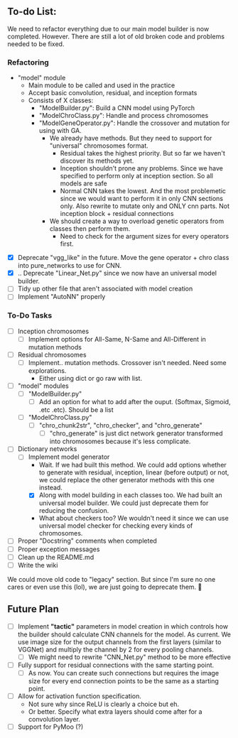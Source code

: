 ## To-do List:
We need to refactor everything due to our main model builder is now completed.
However. There are still a lot of old broken code and problems needed to be fixed.

### Refactoring
  - "model" module
    - Main module to be called and used in the practice
    - Accept basic convolution, residual, and inception formats
    - Consists of X classes:
      - "ModelBuilder.py": Build a CNN model using PyTorch
      - "ModelChroClass.py": Handle and process chromosomes
      - "ModelGeneOperator.py": Handle the crossover and mutation for using with GA.
        - We already have methods. But they need to support for "universal" chromosomes format. 
          - Residual takes the highest priority. But so far we haven't discover its methods yet.
          - Inception shouldn't prone any problems. Since we have specified to perform only at inception section. So all models are safe
          - Normal CNN takes the lowest. And the most problemetic since we would want to perform it in only CNN sections only. Also rewrite to mutate only and ONLY cnn parts. Not inception block + residual connections
        - We should create a way to overload genetic operators from classes then perform them.
          - Need to check for the argument sizes for every operators first.
  - [x] Deprecate "vgg_like" in the future. Move the gene operator + chro class into pure_networks to use for CNN.
  - [x] .. Deprecate "Linear_Net.py" since we now have an universal model builder.
  - [ ] Tidy up other file that aren't associated with model creation
  - [ ] Implement "AutoNN" properly

### To-Do Tasks
- [ ] Inception chromosomes
    - [ ] Implement options for All-Same, N-Same and All-Different in mutation methods
-  [ ] Residual chromosomes
   -  [ ] Implement.. mutation methods. Crossover isn't needed. Need some explorations.
      - Either using dict or go raw with list.
- [ ] "model" modules
  - [ ] "ModelBuilder.py"
    - [ ] Add an option for what to add after the ouput. (Softmax, Sigmoid, .etc .etc). Should be a list
  - [ ] "ModelChroClass.py"
    - [ ] "chro_chunk2str", "chro_checker", and "chro_generate"
      - [ ] "chro_generate" is just dict network generator transformed into chromosomes because it's less complicate.
- [ ] Dictionary networks
  - [ ] Implement model generator
    - Wait. If we had built this method. We could add options whether to generate with residual, inception, linear (before output) or not, we could replace the other generator methods with this one instead.
    - [x] Along with model building in each classes too. We had built an universal model builder. We could just deprecate them for reducing the confusion.
    - What about checkers too? We wouldn't need it since we can use universal model checker for checking every kinds of chromosomes.
- [ ] Proper "Docstring" comments when completed
- [ ] Proper exception messages
- [ ] Clean up the README.md
- [ ] Write the wiki

We could move old code to "legacy" section. But since I'm sure no one cares or even use this (lol), we are just going to deprecate them. :shrug:

## Future Plan
- [ ] Implement **"tactic"** parameters in model creation in which controls how the builder should calculate CNN channels for the model. As current. We use image size for the output channels from the first layers (similar to VGGNet) and multiply the channel by 2 for every pooling channels.
  - [ ] We might need to rewrite "CNN_Net.py" method to be more effective
- [ ] Fully support for residual connections with the same starting point.
  - [ ] As now. You can create such connections but requires the image size for every end connection points to be the same as a starting point. 
- [ ] Allow for activation function specification.
  - Not sure why since ReLU is clearly a choice but eh.
  - Or better. Specify what extra layers should come after for a convolution layer.
- [ ] Support for PyMoo (?)